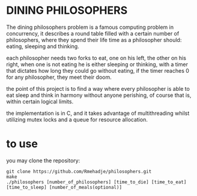 # DINING PHILOSOPHERS

The dining philosophers problem is a famous computing problem in concurrency, it describes a round table filled with a certain number of philosophers, where they spend their life time as a philosopher should: eating, sleeping and thinking.

each philosopher needs two forks to eat, one on his left, the other on his right, when one is not eating he is either sleeping or thinking, with a timer that dictates how long they could go without eating, if the timer reaches 0 for any philosopher, they meet their doom.

the point of this project is to find a way where every philosopher is able to eat sleep and think in harmony without anyone perishing, of course that is, within certain logical limits.

the implementation is in C, and it takes advantage of multithreading whilst utilizing mutex locks and a queue for resource allocation.

# to use

you may clone the repository:

```
git clone https://github.com/Rmehadje/philosophers.git
make
./philosophers [number_of_philosophers] [time_to_die] [time_to_eat] [time_to_sleep] [number_of_meals(optional)]
